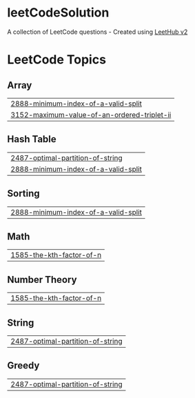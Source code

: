 # leetCodeSolution
A collection of LeetCode questions  - Created using [LeetHub v2](https://github.com/arunbhardwaj/LeetHub-2.0)

<!---LeetCode Topics Start-->
# LeetCode Topics
## Array
|  |
| ------- |
| [2888-minimum-index-of-a-valid-split](https://github.com/htcayhann/leetCodeSolution/tree/master/2888-minimum-index-of-a-valid-split) |
| [3152-maximum-value-of-an-ordered-triplet-ii](https://github.com/htcayhann/leetCodeSolution/tree/master/3152-maximum-value-of-an-ordered-triplet-ii) |
## Hash Table
|  |
| ------- |
| [2487-optimal-partition-of-string](https://github.com/htcayhann/leetCodeSolution/tree/master/2487-optimal-partition-of-string) |
| [2888-minimum-index-of-a-valid-split](https://github.com/htcayhann/leetCodeSolution/tree/master/2888-minimum-index-of-a-valid-split) |
## Sorting
|  |
| ------- |
| [2888-minimum-index-of-a-valid-split](https://github.com/htcayhann/leetCodeSolution/tree/master/2888-minimum-index-of-a-valid-split) |
## Math
|  |
| ------- |
| [1585-the-kth-factor-of-n](https://github.com/htcayhann/leetCodeSolution/tree/master/1585-the-kth-factor-of-n) |
## Number Theory
|  |
| ------- |
| [1585-the-kth-factor-of-n](https://github.com/htcayhann/leetCodeSolution/tree/master/1585-the-kth-factor-of-n) |
## String
|  |
| ------- |
| [2487-optimal-partition-of-string](https://github.com/htcayhann/leetCodeSolution/tree/master/2487-optimal-partition-of-string) |
## Greedy
|  |
| ------- |
| [2487-optimal-partition-of-string](https://github.com/htcayhann/leetCodeSolution/tree/master/2487-optimal-partition-of-string) |
<!---LeetCode Topics End-->
